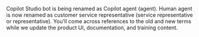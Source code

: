 Copilot Studio bot is being renamed as Copilot agent (agent). Human agent is now renamed as customer service representative (service representative or representative).  You'll come across references to the old and new terms while we update the product UI, documentation, and training content.
